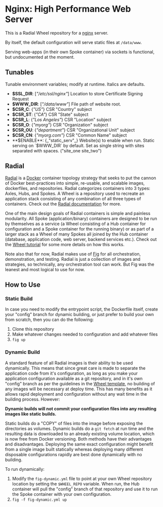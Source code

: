 # Nginx: High Performance Web Server

This is a Radial Wheel repository for a [nginx][nginx] server.

By itself, the default configuration will serve static files at `/data/www`.

Serving web-apps (in their own Spoke container) via sockets is functional,
but undocumented at the moment. 

[nginx]: http://nginx.org/

## Tunables

Tunable environment variables; modify at runtime. Italics are defaults.

  - **$SSL_DIR**: [_"/etc/ssl/nginx"_] Location to store Certificate Signing
    Request
  - **$WWW_DIR**: [_"/data/www"_] File path of website root.
  - **$CSR_C**: {_"US"_} CSR "Country" subject
  - **$CSR_ST**: {_"CA"_} CSR "State" subject
  - **$CSR_L**: {_"Los Angeles"_} CSR "Location" subject
  - **$CSR_O**: {_"myorg"_} CSR "Organization" subject
  - **$CSR_OU**: {_"department"_} CSR "Organizational Unit" subject
  - **$CSR_CN**: {_"myorg.com"_} CSR "Common Name" subject
  - **$ENABLE**: {_"static_serv"_} Website(s) to enable when run. Static serving
    on `$WWW_DIR` by default.  Set as single string with sites separated with
    spaces. ("site_one site_two")

## Radial

[Radial][radial] is a [Docker][docker] container topology strategy that
seeks to put the cannon of Docker best-practices into simple, re-usable, and
scalable images, dockerfiles, and repositories. Radial categorizes containers
into 3 types: Axles, Hubs, and Spokes. A Wheel is a repository used to recreate
an application stack consisting of any combination of all three types of
containers. Check out the [Radial documentation][radialdocs] for more.

One of the main design goals of Radial containers is simple and painless
modularity. All Spoke (application/binary) containers are designed to be run by
themselves as a service (a Wheel consisting of a Hub container for configuration
and a Spoke container for the running binary) or as part of a larger stack as a
Wheel of many Spokes all joined by the Hub container (database, application
code, web server, backend services etc.). Check out the [Wheel
tutorial][wheel-template] for some more details on how this works.

Note also that for now, Radial makes use of [Fig][fig] for all orchestration,
demonstration, and testing. Radial is just a collection of images and
strategies, so technically, any orchestration tool can work. But Fig was the
leanest and most logical to use for now. 

[wheel-template]: https://github.com/radial/template-wheel
[fig]: http://www.fig.sh
[docker]: http://docker.io/
[radial]: https://github.com/radial
[radialdocs]: http://radial.viewdocs.io/docs

## How to Use
### Static Build

In case you need to modify the entrypoint script, the Dockerfile itself, create
your "config" branch for dynamic building, or just prefer to build your own from
scratch, then you can do the following:

1. Clone this repository
2. Make whatever changes needed to configuration and add whatever files
3. `fig up`

### Dynamic Build

A standard feature of all Radial images is their ability to be used dynamically.
This means that since great care is made to separate the application code from
it's configuration, as long as you make your application configuration available
as a git repository, and in it's own "config" branch as per the guidelines in
the [Wheel template][wheel-template], no building of any images will be
necessary at deploy time. This has many benefits as it allows rapid deployment
and configuration without any wait time in the building process. However:

**Dynamic builds will not commit your configuration files into any
resulting images like static builds.**

Static builds do a "COPY" of files into the image before exposing the
directories as volumes. Dynamic builds do a `git fetch` at run time and the
resulting data is downloaded to an already existing volume location, which is
now free from Docker versioning. Both methods have their advantages and
disadvantages. Deploying the same exact configuration might benefit from a
single image built statically whereas deploying many different disposable 
configurations rapidly are best done dynamically with no building.

To run dynamically:

1. Modify the `fig-dynamic.yml` file to point at your own Wheel repository
   location by setting the `$WHEEL_REPO` variable. When run, the Hub container
   will pull the "config" branch of that repository and use it to run the Spoke
   container with your own configuration.
3. `fig -f fig-dynamic.yml up`
